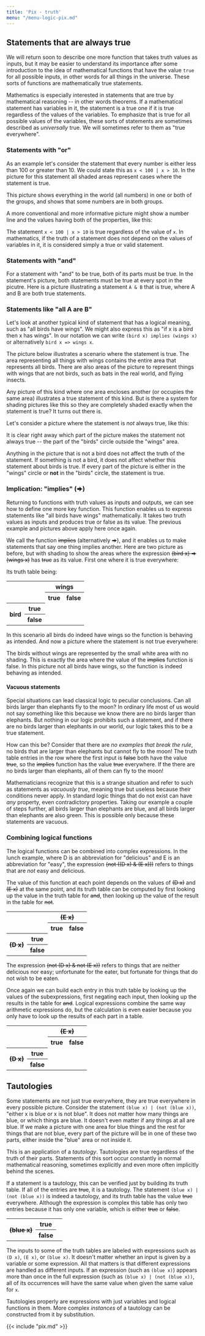 ```yaml
---
title: 'Pix - truth'
menu: "/menu-logic-pix.md"
---
```


## Statements that are always true

We will return soon to describe one more function that takes truth
values as inputs, but it may be easier to understand its importance
after some introduction to the idea of mathematical functions that
have the value `true` for all possible inputs, in other
words for all things in the universe.  These sorts of functions
are mathematically true statements.

Mathematics is especially interested in statements that are true by
mathematical reasoning -- in other words theorems.  If a mathematical
statement has variables in it, the statement is a true one if it is
true regardless of the values of the variables.  To emphasize that is
true for all possible values of the variables, these sorts of
statements are sometimes described as *universally* true.  We
will sometimes refer to them as "true everywhere".

### Statements with "or"

As an example let's consider the statement that every number is either
less than 100 or greater than 10.  We could state this as
`x < 100 | x > 10`.  In the picture for this
statement all shaded areas represent cases where the statement is
true.

<canvas id=canvasOrAll width=210 height=210></canvas>

This picture shows everything in the world (all numbers) in one or
both of the groups, and shows that some numbers are in both groups.

A more conventional and more informative picture might show a number
line and the values having both of the properties, like this:

<canvas id=canvasArrow width=310 height=100></canvas>

The statement `x < 100 | x > 10` is true regardless
of the value of `x`.  In mathematics, if the truth of a
statement does not depend on the values of variables in it, it
is considered simply a true or valid statement.

### Statements with "and"

For a statement with "and" to be true, both of its parts must be true.
In the statement's picture, both statements must be true at every spot
in the picutre.  Here is a picture illustrating a statement
`A & B` that is true, where A and B are both
true statements.

<canvas id=canvasAnd width=210 height=210></canvas>

### Statements like "all A are B"

Let's look at another typical kind of statement that has a logical
meaning, such as "all birds have wings".  We might also express this
as "if x is a bird then x has wings".  In our notation we can write
`(bird x) implies (wings x)` or alternatively
`bird x => wings x`.

The picture below illustrates a scenario where the statement is true.
The area representing all things with wings contains the entire area
that represents all birds.  There are also areas of the picture to
represent things with wings that are not birds, such as bats in the
real world, and flying insects.

<canvas id=canvasImplies width=210 height=210></canvas>

Any picture of this kind where one area encloses another (or occupies
the same area) illustrates a true statement of this kind.  But is
there a system for shading pictures like this so they are completely
shaded exactly when the statement is true?  It turns out there is.

Let's consider a picture where the statement is *not* always
true, like this:

<canvas id=canvasNotImplies width=210 height=210></canvas>

It is clear right away which part of the picture makes the statement
not always true -- the part of the "birds" circle outside the "wings"
area.

Anything in the picture that is not a bird does not affect the truth
of the statement.  If something is not a bird, it does not affect
whether this statement about birds is true.  If every part of the
picture is either in the "wings" circle or <b>not</b> in the "birds"
circle, the statement is true.

### Implication: "implies" (<s>⇒</s>)

Returning to functions with truth values as inputs and outputs, we
can see how to define one more key function.  This function enables us
to express statements like "all birds have wings" mathematically.  It
takes two truth values as inputs and produces true or false as its
value.  The previous example and pictures above apply here once again.

We call the function <s>implies</s> (alternatively
<s>⇒</s>), and it enables us to make statements that say
one thing implies another.  Here are two picture as before, but with
shading to show the areas where the expression
<s>(bird x) ⇒ (wings x)</s> has
<s>true</s> as its value.  First one where
it is true everywhere:

<canvas id=birdWingsTrue width=210 height=210></canvas>

Its truth table being:

<table class=binaryTruthTable id=implicationTable>
 <tr>
  <th colspan=2 rowspan=2>
  <th colspan=2 style="text-align: center"><b>wings</b>
 <tr>
  <th y=true>true
  <th y=false>false
 <tr>
  <th rowspan=2><b>bird</b>
  <th x=true>true
  <td x=true y=true class=truthy>
  <td x=true y=false class=falsy>
 <tr>
  <th x=false>false
  <td x=false y=true class=truthy>
  <td x=false y=false class=truthy>
</table>

In this scenario all birds do indeed have wings so the function is
behaving as intended.  And now a picture where the statement is not
true everywhere:

<canvas id=birdWingsFalse width=210 height=210></canvas>

The birds without wings are represented by the small white area with
no shading.  This is exactly the area where the value of the
<s>implies</s> function is false.  In this picture not all
birds have wings, so the function is indeed behaving as intended.

#### Vacuous statements

Special situations can lead classical logic to peculiar conclusions.
Can all birds larger than elephants fly to the moon?  In ordinary life
most of us would not say something like this because we know there are
no birds larger than elephants.  But nothing in our logic prohibits
such a statement, and if there are no birds larger than elephants in
our world, our logic takes this to be a true statement.

How can this be?  Consider that there are *no examples that break
the rule*, no birds that are larger than elephants but
cannot fly to the moon!  The truth table entries in the row where the
first input is <s>false</s> both have the value
<s>true</s>, so the <s>implies</s> function has the value
<s>true</s> everywhere.  If the there are no birds larger than
elephants, all of them can fly to the moon!

Mathematicians recognize that this is a strange situation and refer to
such as statements as *vacuously true*, meaning true but useless
because their conditions never apply.  In standard logic things that
do not exist can have *any* property, even contradictory
properties.  Taking our example a couple of steps further, all birds
larger than elephants are blue, and all birds larger than elephants
are also green.  This is possible only because these statements are
vacuous.

### Combining logical functions

The logical functions can be combined into complex expressions.  In
the lunch example, where D is an abbreviation for "delicious" and E is
an abbreviation for "easy", the expression
<s>(not ((D x) & (E x)))</s> refers to things that are
*not* easy and delicious.

<canvas id=DnandE width=210 height=210></canvas>

The value of this function at each point depends on the values of
<s>(D x)</s> and <s>(E x)</s> at the same point, and its
truth table can be computed by first looking up the value in the truth
table for <s>and</s>, then looking up the value of the result in
the table for <s>not</s>.

<table class=binaryTruthTable id=nandTable>
 <tr>
  <th colspan=2 rowspan=2>
  <th colspan=2 style="text-align: center"><s>(E x)</s>
 <tr>
  <th y=true>true
  <th y=false>false
 <tr>
  <th rowspan=2><s>(D x)</s>
  <th x=true>true
  <td x=true y=true class=falsy>
  <td x=true y=false class=truthy>
 <tr>
  <th x=false>false
  <td x=false y=true class=truthy>
  <td x=false y=false class=truthy>
</table>

The expression <s>(not (D x) & not (E x))</s> refers to things
that are neither delicious nor easy; unfortunate for the eater, but
fortunate for things that do not wish to be eaten.

<canvas id=DnorE width=210 height=210></canvas>

Once again we can build each entry in this truth table by looking up
the values of the subexpressions, first negating each input, then
looking up the results in the table for <s>and</s>.  Logical
expressions combine the same way arithmetic expressions do, but the
calculation is even easier because you only have to look up the
results of each part in a table.

<table class=binaryTruthTable id=norTable>
 <tr>
  <th colspan=2 rowspan=2>
  <th colspan=2 style="text-align: center"><s>(E x)</s>
 <tr>
  <th y=true>true
  <th y=false>false
 <tr>
  <th rowspan=2><s>(D x)</s>
  <th x=true>true
  <td x=true y=true class=falsy>
  <td x=true y=false class=falsy>
 <tr>
  <th x=false>false
  <td x=false y=true class=falsy>
  <td x=false y=false class=truthy>
</table>


## Tautologies

Some statements are not just true everywhere, they are true everywhere
in every possible picture.  Consider the statement
`(blue x) | (not (blue x))`, "either x is blue or x
is not blue".  It does not matter how many things are blue, or which
things are blue.  It doesn't even matter if any things at all are
blue.  If we make a picture with one area for blue things and the rest
for things that are not blue, every part of the picture will be in one
of these two parts, either inside the "blue" area or not inside it.

This is an application of a *tautology*. Tautologies are true
regardless of the truth of their parts.  Statements of this sort occur
constantly in normal mathematical reasoning, sometimes explicitly and
even more often implicitly behind the scenes.

If a statement is a tautology, this can be verified just by building
its truth table.  If all of the entries are <s>true</s>, it is a
tautology.  The statement `(blue x) | (not (blue x))` is
indeed a tautology, and its truth table has the value
<s>true</s> everywhere.  Although the expression is complex
this table has only two entries because it has only one variable,
which is either <s>true</s> or <s>false</s>.

<table class=binaryTruthTable id=tautology1>
 <tr>
  <th rowspan=2><s>(blue x)</s>
  <th x=true>true
  <td x=true class=truthy>
 <tr>
  <th x=false>false
  <td x=false class=truthy>
</table>

The inputs to some of the truth tables are labeled with expressions
such as `(D x)`, `(E x)`, or `(blue x)`.  It doesn't matter whether an
input is given by a variable or some expression.  All that matters is
that different expressions are handled as different inputs.  If an
expression (such as `(blue x)`) appears more than once in the full
expression (such as `(blue x) | (not (blue x))`, all of its
occurrences will have the same value when given the same value for
`x`.

Tautologies properly are expressions with just variables and logical
functions in them.  More complex *instances* of a tautology can be
constructed from it by substitution.

{{< include "pix.md" >}}
